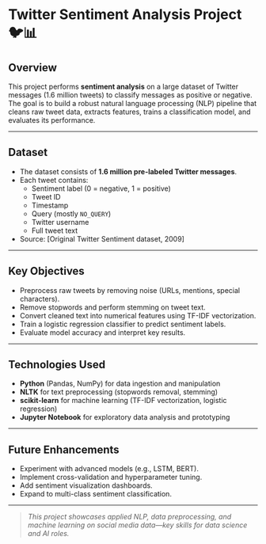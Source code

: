 # Twitter Sentiment Analysis Project 🐦📊

## Overview
This project performs **sentiment analysis** on a large dataset of Twitter messages (1.6 million tweets) to classify messages as positive or negative. The goal is to build a robust natural language processing (NLP) pipeline that cleans raw tweet data, extracts features, trains a classification model, and evaluates its performance.

---

## Dataset
- The dataset consists of **1.6 million pre-labeled Twitter messages**.
- Each tweet contains:
  - Sentiment label (0 = negative, 1 = positive)
  - Tweet ID
  - Timestamp
  - Query (mostly `NO_QUERY`)
  - Twitter username
  - Full tweet text
- Source: [Original Twitter Sentiment dataset, 2009]

---

## Key Objectives
- Preprocess raw tweets by removing noise (URLs, mentions, special characters).
- Remove stopwords and perform stemming on tweet text.
- Convert cleaned text into numerical features using TF-IDF vectorization.
- Train a logistic regression classifier to predict sentiment labels.
- Evaluate model accuracy and interpret key results.

---

## Technologies Used
- **Python** (Pandas, NumPy) for data ingestion and manipulation
- **NLTK** for text preprocessing (stopwords removal, stemming)
- **scikit-learn** for machine learning (TF-IDF vectorization, logistic regression)
- **Jupyter Notebook** for exploratory data analysis and prototyping

---


## Future Enhancements
- Experiment with advanced models (e.g., LSTM, BERT).
- Implement cross-validation and hyperparameter tuning.
- Add sentiment visualization dashboards.
- Expand to multi-class sentiment classification.

---

> _This project showcases applied NLP, data preprocessing, and machine learning on social media data—key skills for data science and AI roles._

